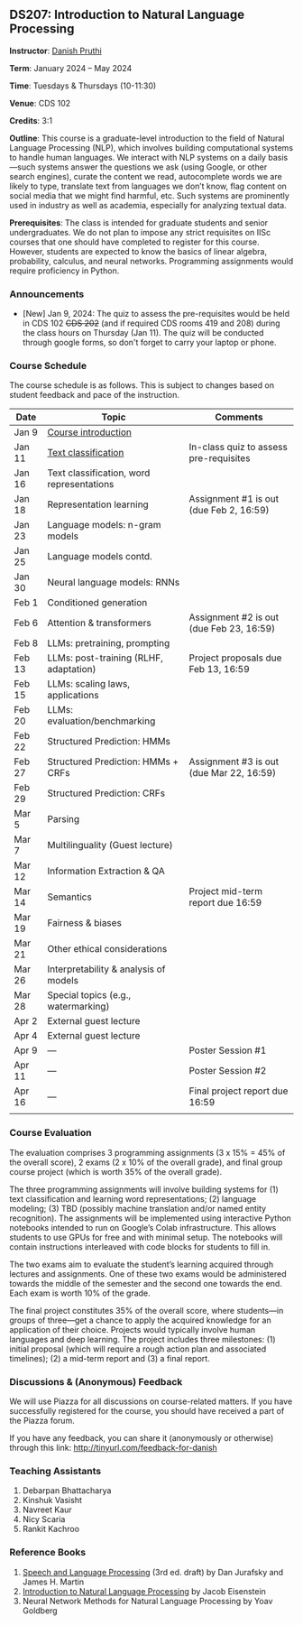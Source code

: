 ## DS207: Introduction to Natural Language Processing

**Instructor**: [Danish Pruthi](https://danishpruthi.com/)

**Term**: January 2024 – May 2024

**Time**: Tuesdays & Thursdays (10-11:30)

**Venue**: CDS 102

**Credits**: 3:1

**Outline**: This course is a graduate-level introduction to the field of Natural Language Processing (NLP), which involves building computational systems to handle human languages. We interact with NLP systems on a daily basis—such systems answer the questions we ask (using Google, or other search engines), curate the content we read, autocomplete words we are likely to type, translate text from languages we don’t know, flag content on social media that we might find harmful, etc. Such systems are prominently used in industry as well as academia, especially for analyzing textual data. 

**Prerequisites**: The class is intended for graduate students and senior undergraduates. We do not plan to impose any strict requisites on IISc courses that one should have completed to register for this course. However, students are expected to know the basics of linear algebra, probability, calculus, and neural networks. Programming assignments would require proficiency in Python.  



### Announcements 

- [New] Jan 9, 2024: The quiz to assess the pre-requisites would be held in CDS 102 ~~CDS 202~~ (and if required CDS rooms 419 and 208) during the class hours on Thursday (Jan 11). The quiz will be conducted through google forms, so don't forget to carry your laptop or phone. 

### Course Schedule

The course schedule is as follows. This is subject to changes based on student feedback and pace of the instruction. 


| Date     | Topic | Comments | 
| -------- | ------- | ------- | 
| Jan 9  |  [Course introduction](https://www.dropbox.com/scl/fi/a2hga9p0o497x4dtrbcqm/lecture-1.pdf?rlkey=89bfnd4h94s8c25adfctlj5wr&dl=0)   | | 
| Jan 11 |  [Text classification](https://www.dropbox.com/scl/fi/du5ng7yrzyueiamgc89t5/lecture-2.pdf?rlkey=8la9vwl7zv382m56yyaf4gyp5&dl=0)    | In-class quiz to assess pre-requisites  |
| Jan 16 |  Text classification, word representations   |
| Jan 18 | Representation learning | Assignment #1 is out (due Feb 2, 16:59) | 
| Jan 23 | Language models: n-gram models |  | 
| Jan 25 | Language models contd. |  | 
| Jan 30 | Neural language models: RNNs  |  | 
| Feb 1 | Conditioned generation |  | 
| Feb 6 | Attention & transformers  | Assignment #2 is out (due Feb 23, 16:59) | 
| Feb 8 | LLMs: pretraining, prompting  |  | 
| Feb 13 | LLMs: post-training (RLHF, adaptation)  | Project proposals due Feb 13, 16:59 | 
| Feb 15 | LLMs: scaling laws, applications  |  | 
| Feb 20 | LLMs: evaluation/benchmarking  |  | 
| Feb 22  | Structured Prediction: HMMs |  | 
| Feb 27  | Structured Prediction: HMMs + CRFs | Assignment #3 is out (due Mar 22, 16:59)| 
| Feb 29  | Structured Prediction: CRFs | | 
| Mar 5  | Parsing | |
| Mar 7  | Multilinguality (Guest lecture) | |
| Mar 12  | Information Extraction & QA | |
| Mar 14  | Semantics | Project mid-term report due 16:59 |
| Mar 19  | Fairness & biases | |
| Mar 21  | Other ethical considerations | |
| Mar 26  | Interpretability & analysis of models | |
| Mar 28  | Special topics (e.g., watermarking) | |
| Apr 2  | External guest lecture | |
| Apr 4  | External guest lecture | |
| Apr 9  | — | Poster Session #1 |
| Apr 11  | — | Poster Session #2 |
| Apr 16  | — | Final project report due 16:59 |
| | | | 

### Course Evaluation

The evaluation comprises 3 programming assignments (3 x 15% = 45% of the overall score), 2 exams (2 x 10% of the overall grade), and final group course project (which is worth 35% of the overall grade).  

The three programming assignments will involve building systems for (1) text classification and learning word representations; (2) language modeling; (3) TBD (possibly machine translation and/or named entity recognition). The assignments will be implemented using interactive Python notebooks intended to run on Google’s Colab infrastructure. This allows students to use GPUs for free and with minimal setup. The notebooks will contain instructions interleaved with code blocks for students to fill in.

The two exams aim to evaluate the student’s learning acquired through lectures and assignments. One of these two exams would be administered towards the middle of the semester and the second one towards the end. Each exam is worth 10% of the grade. 

The final project constitutes 35% of the overall score, where students—in groups of three—get a chance to apply the acquired knowledge for an application of their choice. Projects would typically involve human languages and deep learning. The project includes three milestones: (1) initial proposal (which will require a rough action plan and associated timelines); (2) a mid-term report and (3) a final report.  

### Discussions & (Anonymous) Feedback

We will use Piazza for all discussions on course-related matters. If you have successfully registered for the course, you should have received a part of the Piazza forum. 

If you have any feedback, you can share it (anonymously or otherwise) through this link: http://tinyurl.com/feedback-for-danish


### Teaching Assistants

1. Debarpan Bhattacharya
2. Kinshuk Vasisht
3. Navreet Kaur
4. Nicy Scaria
5. Rankit Kachroo


### Reference Books

1. [Speech and Language Processing](https://web.stanford.edu/~jurafsky/slp3/) (3rd ed. draft) by Dan Jurafsky and James H. Martin
2. [Introduction to Natural Language Processing](https://github.com/jacobeisenstein/gt-nlp-class/blob/master/notes/eisenstein-nlp-notes.pdf) by Jacob Eisenstein 
3. Neural Network Methods for Natural Language Processing by Yoav Goldberg


